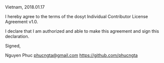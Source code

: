 Vietnam, 2018.01.17

I hereby agree to the terms of the dosyt Individual Contributor License
Agreement v1.0.

I declare that I am authorized and able to make this agreement and sign this
declaration.

Signed,

Nguyen Phuc <phucngta@gmail.com> https://github.com/phucngta